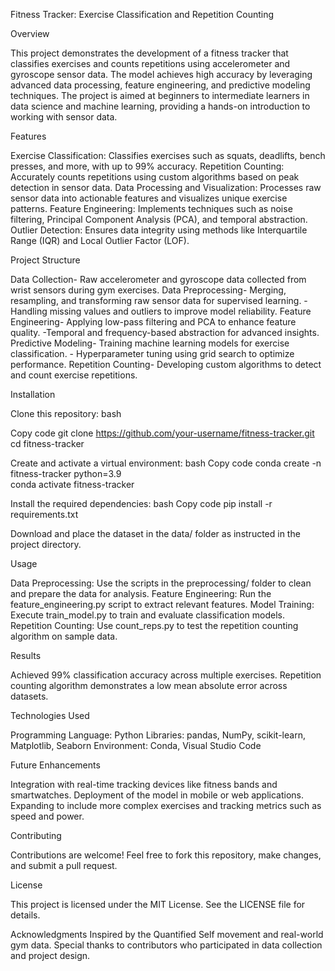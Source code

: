 Fitness Tracker: Exercise Classification and Repetition Counting


Overview

This project demonstrates the development of a fitness tracker that classifies exercises and counts repetitions using accelerometer and gyroscope sensor data. The model achieves high accuracy by leveraging advanced data processing, feature engineering, and predictive modeling techniques. The project is aimed at beginners to intermediate learners in data science and machine learning, providing a hands-on introduction to working with sensor data.


Features

 Exercise Classification: Classifies exercises such as squats, deadlifts, bench presses, and more, with up to 99% accuracy.
 Repetition Counting: Accurately counts repetitions using custom algorithms based on peak detection in sensor data.
 Data Processing and Visualization: Processes raw sensor data into actionable features and visualizes unique exercise patterns.
 Feature Engineering: Implements techniques such as noise filtering, Principal Component Analysis (PCA), and temporal abstraction.
 Outlier Detection: Ensures data integrity using methods like Interquartile Range (IQR) and Local Outlier Factor (LOF).

 
Project Structure

Data Collection-   Raw accelerometer and gyroscope data collected from wrist sensors during gym exercises.
Data Preprocessing- Merging, resampling, and transforming raw sensor data for supervised learning.
                  -Handling missing values and outliers to improve model reliability.
Feature Engineering- Applying low-pass filtering and PCA to enhance feature quality.
                   -Temporal and frequency-based abstraction for advanced insights.
Predictive Modeling- Training machine learning models for exercise classification.
                   - Hyperparameter tuning using grid search to optimize performance.
Repetition Counting- Developing custom algorithms to detect and count exercise repetitions.



Installation

Clone this repository:
bash

Copy code
git clone https://github.com/your-username/fitness-tracker.git  
cd fitness-tracker  


Create and activate a virtual environment:
bash
Copy code
conda create -n fitness-tracker python=3.9  
conda activate fitness-tracker  


Install the required dependencies:
bash
Copy code
pip install -r requirements.txt  

Download and place the dataset in the data/ folder as instructed in the project directory.


Usage

Data Preprocessing: Use the scripts in the preprocessing/ folder to clean and prepare the data for analysis.
Feature Engineering: Run the feature_engineering.py script to extract relevant features.
Model Training: Execute train_model.py to train and evaluate classification models.
Repetition Counting: Use count_reps.py to test the repetition counting algorithm on sample data.


Results

Achieved 99% classification accuracy across multiple exercises.
Repetition counting algorithm demonstrates a low mean absolute error across datasets.


Technologies Used

Programming Language: Python
Libraries: pandas, NumPy, scikit-learn, Matplotlib, Seaborn
Environment: Conda, Visual Studio Code


Future Enhancements

Integration with real-time tracking devices like fitness bands and smartwatches.
Deployment of the model in mobile or web applications.
Expanding to include more complex exercises and tracking metrics such as speed and power.


Contributing

Contributions are welcome! Feel free to fork this repository, make changes, and submit a pull request.


License

This project is licensed under the MIT License. See the LICENSE file for details.


Acknowledgments
Inspired by the Quantified Self movement and real-world gym data.
Special thanks to contributors who participated in data collection and project design.



 

